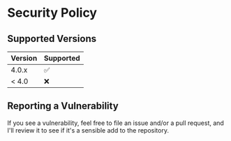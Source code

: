# Security Policy

## Supported Versions

| Version | Supported          |
| ------- | ------------------ |
| 4.0.x   | :white_check_mark: |
| < 4.0   | :x:                |

## Reporting a Vulnerability

If you see a vulnerability, feel free to file an issue and/or a pull request, and I'll review it
to see if it's a sensible add to the repository.
